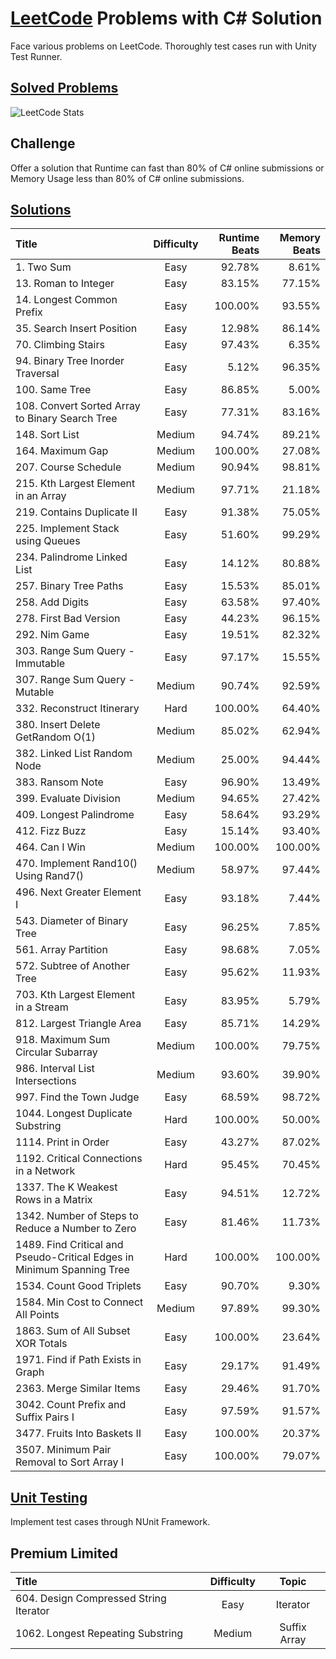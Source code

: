 # [LeetCode](https://leetcode.com) Problems with C# Solution
Face various problems on LeetCode. Thoroughly test cases run with Unity Test Runner.

## [Solved Problems](https://leetcode.com/jinhero)
![LeetCode Stats](https://leetcard.jacoblin.cool/jinhero?theme=light&font=Nunito)

## Challenge
Offer a solution that Runtime can fast than 80% of C# online submissions or Memory Usage less than 80% of C# online submissions.

## [Solutions](./Assets/Solutions)
|Title|Difficulty|Runtime Beats|Memory Beats|
|:-|:-: | -: | -: |
|1. Two Sum|Easy|92.78%|8.61%|
|13. Roman to Integer|Easy|83.15%|77.15%|
|14. Longest Common Prefix|Easy|100.00%|93.55%|
|35. Search Insert Position|Easy|12.98%|86.14%|
|70. Climbing Stairs|Easy|97.43%|6.35%|
|94. Binary Tree Inorder Traversal|Easy|5.12%|96.35%|
|100. Same Tree|Easy|86.85%|5.00%|
|108. Convert Sorted Array to Binary Search Tree|Easy|77.31%|83.16%|
|148. Sort List|Medium|94.74%|89.21%|
|164. Maximum Gap|Medium|100.00%|27.08%|
|207. Course Schedule|Medium|90.94%|98.81%|
|215. Kth Largest Element in an Array|Medium|97.71%|21.18%|
|219. Contains Duplicate II|Easy|91.38%|75.05%|
|225. Implement Stack using Queues|Easy|51.60%|99.29%|
|234. Palindrome Linked List|Easy|14.12%|80.88%|
|257. Binary Tree Paths|Easy|15.53%|85.01%|
|258. Add Digits|Easy|63.58%|97.40%|
|278. First Bad Version|Easy|44.23%|96.15%|
|292. Nim Game|Easy|19.51%|82.32%|
|303. Range Sum Query - Immutable|Easy|97.17%|15.55%|
|307. Range Sum Query - Mutable|Medium|90.74%|92.59%|
|332. Reconstruct Itinerary|Hard|100.00%|64.40%|
|380. Insert Delete GetRandom O(1)|Medium|85.02%|62.94%|
|382. Linked List Random Node|Medium|25.00%|94.44%|
|383. Ransom Note|Easy|96.90%|13.49%|
|399. Evaluate Division|Medium|94.65%|27.42%|
|409. Longest Palindrome|Easy|58.64%|93.29%|
|412. Fizz Buzz|Easy|15.14%|93.40%|
|464. Can I Win|Medium|100.00%|100.00%|
|470. Implement Rand10() Using Rand7()|Medium|58.97%|97.44%|
|496. Next Greater Element I|Easy|93.18%|7.44%|
|543. Diameter of Binary Tree|Easy|96.25%|7.85%|
|561. Array Partition|Easy|98.68%|7.05%|
|572. Subtree of Another Tree|Easy|95.62%|11.93%|
|703. Kth Largest Element in a Stream|Easy|83.95%|5.79%|
|812. Largest Triangle Area|Easy|85.71%|14.29%|
|918. Maximum Sum Circular Subarray|Medium|100.00%|79.75%|
|986. Interval List Intersections|Medium|93.60%|39.90%|
|997. Find the Town Judge|Easy|68.59%|98.72%|
|1044. Longest Duplicate Substring|Hard|100.00%|50.00%|
|1114. Print in Order|Easy|43.27%|87.02%|
|1192. Critical Connections in a Network|Hard|95.45%|70.45%|
|1337. The K Weakest Rows in a Matrix|Easy|94.51%|12.72%|
|1342. Number of Steps to Reduce a Number to Zero|Easy|81.46%|11.73%|
|1489. Find Critical and Pseudo-Critical Edges in Minimum Spanning Tree|Hard|100.00%|100.00%|
|1534. Count Good Triplets|Easy|90.70%|9.30%|
|1584. Min Cost to Connect All Points|Medium|97.89%|99.30%|
|1863. Sum of All Subset XOR Totals|Easy|100.00%|23.64%|
|1971. Find if Path Exists in Graph|Easy|29.17%|91.49%|
|2363. Merge Similar Items|Easy|29.46%|91.70%|
|3042. Count Prefix and Suffix Pairs I|Easy|97.59%|91.57%|
|3477. Fruits Into Baskets II|Easy|100.00%|20.37%|
|3507. Minimum Pair Removal to Sort Array I|Easy|100.00%|79.07%|

## [Unit Testing](./Assets/UnitTests)
Implement test cases through NUnit Framework.

## Premium Limited
|Title|Difficulty|Topic|
|:-|:-: |:-: |
|604. Design Compressed String Iterator|Easy|Iterator|
|1062. Longest Repeating Substring|Medium|Suffix Array|
